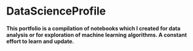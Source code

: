 # DataScienceProfile

#### This portfolio is a compilation of notebooks which I created for data analysis or for exploration of machine learning algorithms. A constant effort to learn and update. 
